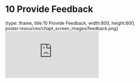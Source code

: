 # 10 Provide Feedback
 
{type: iframe, title:10 Provide Feedback, width:800, height:600, poster:resources/chapt_screen_images/feedback.png}
![](https://hutchdatascience.org/FH_Cluster_101/no_toc/feedback.html)
 

 
